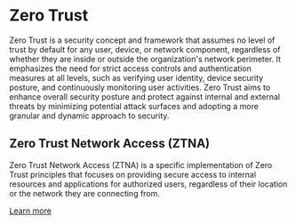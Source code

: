 # Zero Trust

Zero Trust is a security concept and framework that assumes no level of trust by default for any user, device, or network component, regardless of whether they are inside or outside the organization's network perimeter. It emphasizes the need for strict access controls and authentication measures at all levels, such as verifying user identity, device security posture, and continuously monitoring user activities. Zero Trust aims to enhance overall security posture and protect against internal and external threats by minimizing potential attack surfaces and adopting a more granular and dynamic approach to security.

## Zero Trust Network Access (ZTNA)

Zero Trust Network Access (ZTNA) is a specific implementation of Zero Trust principles that focuses on providing secure access to internal resources and applications for authorized users, regardless of their location or the network they are connecting from.

[Learn more](zerotrust-networkaccess.md)
